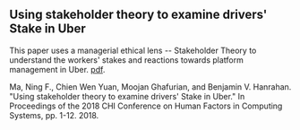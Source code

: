 ## Using stakeholder theory to examine drivers' Stake in Uber

This paper uses a managerial ethical lens -- Stakeholder Theory to understand the workers' stakes and reactions towards platform management in Uber. [pdf](https://dl.acm.org/doi/pdf/10.1145/3173574.3173657?casa_token=SwF0DPEcXuYAAAAA:jtdl_8QdqOwT-gjye9m7Avly7Fw8qXVtZZlt3-UCsuqvNq81t4AM6lfj4TifMWYM3iTWxMyGxww). 

Ma, Ning F., Chien Wen Yuan, Moojan Ghafurian, and Benjamin V. Hanrahan. "Using stakeholder theory to examine drivers' Stake in Uber." In Proceedings of the 2018 CHI Conference on Human Factors in Computing Systems, pp. 1-12. 2018.